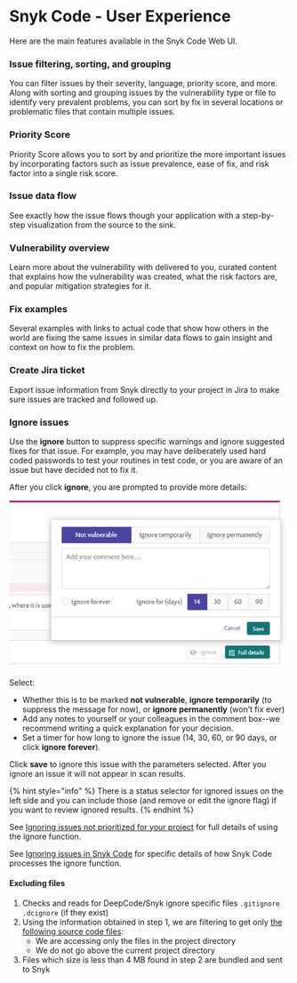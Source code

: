 # Snyk Code - User Experience

Here are the main features available in the Snyk Code Web UI.

### Issue filtering, sorting, and grouping

You can filter issues by their severity, language, priority score, and more. Along with sorting and grouping issues by the vulnerability type or file to identify very prevalent problems, you can sort by fix in several locations or problematic files that contain multiple issues.

### Priority Score

Priority Score allows you to sort by and prioritize the more important issues by incorporating factors such as issue prevalence, ease of fix, and risk factor into a single risk score.

### Issue data flow

See exactly how the issue flows though your application with a step-by-step visualization from the source to the sink.

### Vulnerability overview

Learn more about the vulnerability with delivered to you, curated content that explains how the vulnerability was created, what the risk factors are, and popular mitigation strategies for it.

### Fix examples

Several examples with links to actual code that show how others in the world are fixing the same issues in similar data flows to gain insight and context on how to fix the problem.

### Create Jira ticket

Export issue information from Snyk directly to your project in Jira to make sure issues are tracked and followed up.

### Ignore issues

Use the **ignore** button to suppress specific warnings and ignore suggested fixes for that issue. For example, you may have deliberately used hard coded passwords to test your routines in test code, or you are aware of an issue but have decided not to fix it.

After you click **ignore**, you are prompted to provide more details:

![](../../../../.gitbook/assets/snykcode-ignore-pic2.png)

Select:

* Whether this is to be marked **not vulnerable**, **ignore temporarily** (to suppress the message for now), or **ignore permanently** (won’t fix ever)
* Add any notes to yourself or your colleagues in the comment box--we recommend writing a quick explanation for your decision.
* Set a timer for how long to ignore the issue (14, 30, 60, or 90 days, or click **ignore forever**).

Click **save** to ignore this issue with the parameters selected. After you ignore an issue it will not appear in scan results.

{% hint style="info" %}
There is a status selector for ignored issues on the left side and you can include those (and remove or edit the ignore flag) if you want to review ignored results.
{% endhint %}

See [Ignoring issues not prioritized for your project](https://docs.snyk.io/fixing-and-prioritizing-issues/issue-management/ignore-issues) for full details of using the ignore function.

See [Ignoring issues in Snyk Code](https://docs.snyk.io/fixing-and-prioritizing-issues/issue-management/ignore-issues#Ignore-Snyk-Code) for specific details of how Snyk Code processes the ignore function.

#### Excluding files

1. Checks and reads for DeepCode/Snyk ignore specific files `.gitignore` `.dcignore` (if they exist)
2. Using the information obtained in step 1, we are filtering to get only [the following source code files](../../snyk-code-language-and-framework-support.md#supported-extensions):
   * We are accessing only the files in the project directory
   * We do not go above the current project directory
3. Files which size is less than 4 MB found in step 2 are bundled and sent to Snyk
